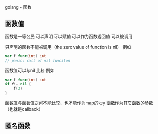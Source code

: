 golang - 函数
## 函数值
函数是一等公民 
可以声明 可以赋值 可以作为函数返回值 可以被调用

只声明的函数不能被调用（the zero value of function is nil）
例如 
```go
var f func(int) int
// panic: call of nil funciton
```

函数值可以与nil 比较
例如
```go
var f func(int) int
if f!= nil {
	f(3)
}
```

函数值与函数值之间不能比较，也不能作为map的key
函数作为其它函数的参数（也就是callback）

## 匿名函数
